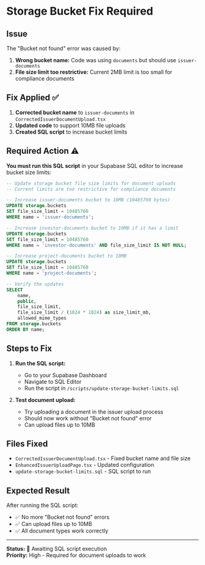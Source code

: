 # Storage Bucket Fix Required

## Issue
The "Bucket not found" error was caused by:

1. **Wrong bucket name:** Code was using `documents` but should use `issuer-documents`
2. **File size limit too restrictive:** Current 2MB limit is too small for compliance documents

## Fix Applied ✅
1. **Corrected bucket name** to `issuer-documents` in `CorrectedIssuerDocumentUpload.tsx`
2. **Updated code** to support 10MB file uploads
3. **Created SQL script** to increase bucket limits

## Required Action ⚠️
**You must run this SQL script** in your Supabase SQL editor to increase bucket size limits:

```sql
-- Update storage bucket file size limits for document uploads
-- Current limits are too restrictive for compliance documents

-- Increase issuer-documents bucket to 10MB (10485760 bytes)
UPDATE storage.buckets 
SET file_size_limit = 10485760 
WHERE name = 'issuer-documents';

-- Increase investor-documents bucket to 10MB if it has a limit
UPDATE storage.buckets 
SET file_size_limit = 10485760 
WHERE name = 'investor-documents' AND file_size_limit IS NOT NULL;

-- Increase project-documents bucket to 10MB  
UPDATE storage.buckets 
SET file_size_limit = 10485760 
WHERE name = 'project-documents';

-- Verify the updates
SELECT 
    name,
    public,
    file_size_limit,
    file_size_limit / (1024 * 1024) as size_limit_mb,
    allowed_mime_types
FROM storage.buckets
ORDER BY name;
```

## Steps to Fix

1. **Run the SQL script:**
   - Go to your Supabase Dashboard
   - Navigate to SQL Editor
   - Run the script in `/scripts/update-storage-bucket-limits.sql`

2. **Test document upload:**
   - Try uploading a document in the issuer upload process
   - Should now work without "Bucket not found" error
   - Can upload files up to 10MB

## Files Fixed
- `CorrectedIssuerDocumentUpload.tsx` - Fixed bucket name and file size
- `EnhancedIssuerUploadPage.tsx` - Updated configuration
- `update-storage-bucket-limits.sql` - SQL script to run

## Expected Result
After running the SQL script:
- ✅ No more "Bucket not found" errors
- ✅ Can upload files up to 10MB
- ✅ All document types work correctly

---

**Status:** 🔄 Awaiting SQL script execution  
**Priority:** High - Required for document uploads to work
